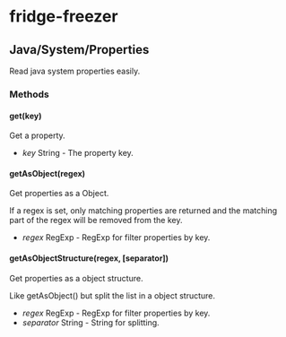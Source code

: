 # fridge-freezer

## Java/System/Properties

Read java system properties easily.

### Methods

#### get(key)

Get a property.

* *key* String - The property key.

#### getAsObject(regex)

Get properties as a Object.

If a regex is set, only matching properties are returned
and the matching part of the regex will be removed from the key.

* *regex* RegExp - RegExp for filter properties by key.

#### getAsObjectStructure(regex, [separator])

Get properties as a object structure.

Like getAsObject() but split the list in a object structure.

* *regex* RegExp - RegExp for filter properties by key.
* *separator* String - String for splitting.
